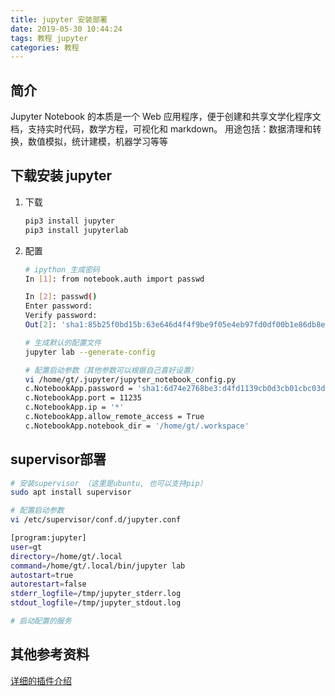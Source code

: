 ```yaml
---
title: jupyter 安装部署
date: 2019-05-30 10:44:24
tags: 教程 jupyter
categories: 教程
---
```


## 简介

Jupyter Notebook 的本质是一个 Web 应用程序，便于创建和共享文学化程序文档，支持实时代码，数学方程，可视化和 markdown。
用途包括：数据清理和转换，数值模拟，统计建模，机器学习等等

## 下载安装 jupyter

1. 下载

    ```bash
    pip3 install jupyter
    pip3 install jupyterlab

    ```

2. 配置

    ```bash
    # ipython 生成密码
    In [1]: from notebook.auth import passwd

    In [2]: passwd()
    Enter password:
    Verify password:
    Out[2]: 'sha1:85b25f0bd15b:63e646d4f4f9be9f05e4eb97fd0df00b1e86db8e'

    # 生成默认的配置文件
    jupyter lab --generate-config

    # 配置启动参数（其他参数可以根据自己喜好设置）
    vi /home/gt/.jupyter/jupyter_notebook_config.py
    c.NotebookApp.password = 'sha1:6d74e2768be3:d4fd1139cb0d3cb01cbc03d69031a93851c83497'
    c.NotebookApp.port = 11235
    c.NotebookApp.ip = '*'
    c.NotebookApp.allow_remote_access = True
    c.NotebookApp.notebook_dir = '/home/gt/.workspace'

    ```

## supervisor部署

```bash
# 安装supervisor （这里是ubuntu, 也可以支持pip）
sudo apt install supervisor

# 配置启动参数
vi /etc/supervisor/conf.d/jupyter.conf

[program:jupyter]
user=gt
directory=/home/gt/.local
command=/home/gt/.local/bin/jupyter lab
autostart=true
autorestart=false
stderr_logfile=/tmp/jupyter_stderr.log
stdout_logfile=/tmp/jupyter_stdout.log

# 启动配置的服务
```

## 其他参考资料

[详细的插件介绍](https://towardsdatascience.com/jupyter-lab-evolution-of-the-jupyter-notebook-5297cacde6b)
